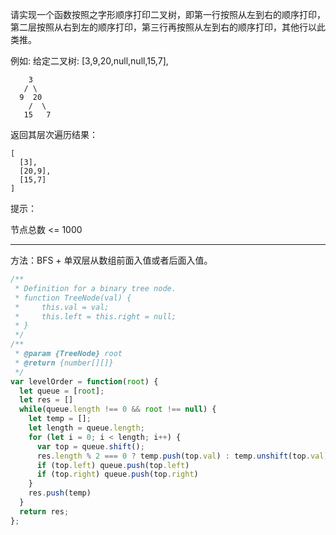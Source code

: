 请实现一个函数按照之字形顺序打印二叉树，即第一行按照从左到右的顺序打印，第二层按照从右到左的顺序打印，第三行再按照从左到右的顺序打印，其他行以此类推。

 

例如:
给定二叉树: [3,9,20,null,null,15,7],

        3
       / \
      9  20
        /  \
       15   7

返回其层次遍历结果：

```
[
  [3],
  [20,9],
  [15,7]
]
```


提示：

节点总数 <= 1000

---

方法：BFS + 单双层从数组前面入值或者后面入值。

```javascript
/**
 * Definition for a binary tree node.
 * function TreeNode(val) {
 *     this.val = val;
 *     this.left = this.right = null;
 * }
 */
/**
 * @param {TreeNode} root
 * @return {number[][]}
 */
var levelOrder = function(root) {
  let queue = [root];
  let res = []
  while(queue.length !== 0 && root !== null) {
    let temp = [];
    let length = queue.length;
    for (let i = 0; i < length; i++) {
      var top = queue.shift();
      res.length % 2 === 0 ? temp.push(top.val) : temp.unshift(top.val)
      if (top.left) queue.push(top.left)
      if (top.right) queue.push(top.right)
    }
    res.push(temp)
  }
  return res;
};
```

